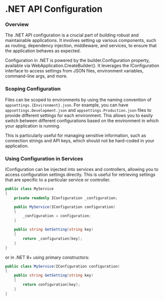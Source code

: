 # .NET API Configuration

### Overview

The .NET API configuration is a crucial part of building robust and maintainable applications. It involves setting up various components, such as routing, dependency injection, middleware, and services, to ensure that the application behaves as expected.

Configuration in .NET is powered by the builder.Configuration property, available via WebApplication.CreateBuilder(). It leverages the IConfiguration interface to access settings from JSON files, environment variables, command-line args, and more.

### Scoping Configuration

Files can be scoped to environments by using the naming convention of `appsettings.{Environment}.json`. For example, you can have `appsettings.Development.json` and `appsettings.Production.json` files to provide different settings for each environment.
This allows you to easily switch between different configurations based on the environment in which your application is running.

This is particularly useful for managing sensitive information, such as connection strings and API keys, which should not be hard-coded in your application.

### Using Configuration in Services

IConfiguration can be injected into services and controllers, allowing you to access configuration settings directly. This is useful for retrieving settings that are specific to a particular service or controller.

```csharp
public class MyService
{
    private readonly IConfiguration _configuration;

    public MyService(IConfiguration configuration)
    {
        _configuration = configuration;
    }

    public string GetSetting(string key)
    {
        return _configuration[key];
    }
}
```

or in .NET 8+ using primary constructors: 

```csharp
public class MyService(IConfiguration configuration)
{
    public string GetSetting(string key)
    {
        return configuration[key];
    }
}
```

